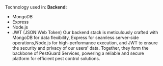 Technology used in:
**Backend:**
- MongoDB
- Express
- Node.js
- JWT (JSON Web Token)
Our backend stack is meticulously crafted with MongoDB for data flexibility,
Express for seamless server-side operations,Node.js for high-performance execution,
and JWT to ensure the security and privacy of our users' data. Together, they form
the backbone of PestGuard Services, powering a reliable and secure platform for efficient
pest control solutions.
